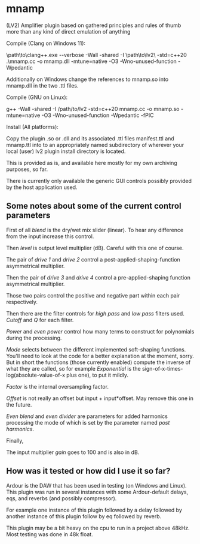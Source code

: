 # mnamp
(LV2) Amplifier plugin based on gathered principles and rules of thumb more than any kind of direct emulation of anything

Compile (Clang on Windows 11):

\path\to\clang++.exe --verbose -Wall -shared -I \path\to\lv2\ -std=c++20 .\mnamp.cc -o mnamp.dll -mtune=native -O3 -Wno-unused-function -Wpedantic

Additionally on Windows change the references to mnamp.so into mnamp.dll in the two .ttl files.

Compile (GNU on Linux):

g++ -Wall -shared -I /path/to/lv2 -std=c++20 mnamp.cc -o mnamp.so -mtune=native -O3 -Wno-unused-function -Wpedantic -fPIC

Install (All platforms):

Copy the plugin .so or .dll and its associated .ttl files manifest.ttl and mnamp.ttl into to an appropriately named subdirectory of wherever your local (user) lv2 plugin install directory is located.

This is provided as is, and available here mostly for my own archiving purposes, so far.

There is currently only available the generic GUI controls possibly provided by the host application used.

Some notes about some of the current control parameters
-----------------------------------------------------------

First of all *blend* is the dry/wet mix slider (linear).
To hear any difference from the input increase this control.

Then *level* is output level multiplier (dB). Careful with this one of course.

The pair of *drive 1* and *drive 2* control a post-applied-shaping-function asymmetrical multiplier.

Then the pair of *drive 3* and *drive 4* control a pre-applied-shaping function asymmetrical multiplier.

Those two pairs control the positive and negative part within each pair respectively.

Then there are the filter controls for *high pass* and *low pass* filters used. *Cutoff* and *Q* for each filter.

*Power* and *even power* control how many terms to construct for polynomials during the processing.

*Mode* selects between the different implemented soft-shaping functions. You'll need to look at the code for a better explanation at the moment, sorry. But in short the functions (those currently enabled) compute the inverse of what they are called, so for example *Exponential* is the sign-of-x-times-log(absolute-value-of-x plus one), to put it mildly.

*Factor* is the internal oversampling factor.

*Offset* is not really an offset but input + input*offset. May remove this one in the future.

*Even blend* and *even divider* are parameters for added harmonics processing the mode of which is set by the parameter named *post harmonics*.

Finally,

The input multiplier *gain* goes to 100 and is also in dB.

How was it tested or how did I use it so far?
---------------------------------------------

Ardour is the DAW that has been used in testing (on Windows and Linux). This plugin was run in several instances with some Ardour-default delays, eqs, and reverbs (and possibly compressor).

For example one instance of this plugin followed by a delay followed by another instance of this plugin follow by eq followed by reverb.

This plugin may be a bit heavy on the cpu to run in a project above 48kHz. Most testing was done in 48k float.
